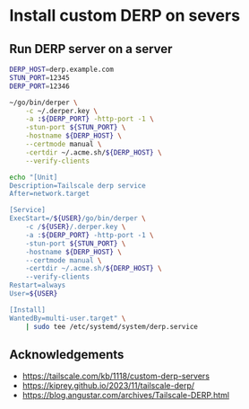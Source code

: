# Install custom DERP on severs


## Run DERP server on a server
```bash
DERP_HOST=derp.example.com
STUN_PORT=12345
DERP_PORT=12346

~/go/bin/derper \
    -c ~/.derper.key \
    -a :${DERP_PORT} -http-port -1 \
    -stun-port ${STUN_PORT} \
    -hostname ${DERP_HOST} \
    --certmode manual \
    -certdir ~/.acme.sh/${DERP_HOST} \
    --verify-clients

echo "[Unit]
Description=Tailscale derp service
After=network.target

[Service]
ExecStart=/${USER}/go/bin/derper \
    -c /${USER}/.derper.key \
    -a :${DERP_PORT} -http-port -1 \
    -stun-port ${STUN_PORT} \
    -hostname ${DERP_HOST} \
    --certmode manual \
    -certdir ~/.acme.sh/${DERP_HOST} \
    --verify-clients
Restart=always
User=${USER}

[Install]
WantedBy=multi-user.target" \
	| sudo tee /etc/systemd/system/derp.service
```

## Acknowledgements
- https://tailscale.com/kb/1118/custom-derp-servers
- https://kiprey.github.io/2023/11/tailscale-derp/
- https://blog.angustar.com/archives/Tailscale-DERP.html
